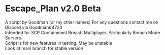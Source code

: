 # Escape_Plan v2.0 Beta
A script by Goodman (or my other names) For any questions contact me on Discord via Goodman#4723    
Intended for SCP Containment Breach Multiplayer. Particularly Breach Mode Servers.  
Script is for new features in testing. May be unstable  
Look at main branch for stable version
